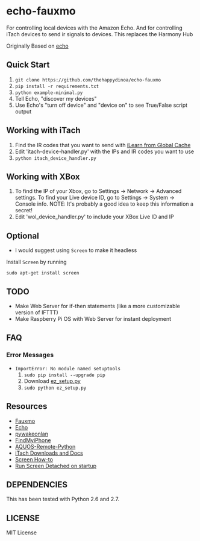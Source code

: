 # echo-fauxmo

For controlling local devices with the Amazon Echo. And for controlling iTach devices to send ir signals to devices. This replaces the Harmony Hub

Originally Based on [echo](https://github.com/toddmedema/echo)

## Quick Start

1. `git clone https://github.com/thehappydinoa/echo-fauxmo`
3. `pip install -r requirements.txt`
4. `python example-minimal.py`
5. Tell Echo, "discover my devices"
6. Use Echo's "turn off device" and "device on" to see True/False script output

## Working with iTach

1. Find the IR codes that you want to send with [iLearn from Global Cache](https://www.globalcache.com/files/software/iLearn.exe)
2. Edit 'itach-device-handler.py' with the IPs and IR codes you want to use
3. `python itach_device_handler.py`

## Working with XBox

1. To find the IP of your Xbox, go to Settings -> Network -> Advanced settings. To find your Live device ID, go to Settings -> System -> Console info. NOTE: It's probably a good idea to keep this information a secret!
2. Edit 'wol_device_handler.py' to include your XBox Live ID and IP

## Optional

* I would suggest using `Screen` to make it headless

Install `Screen` by running
```
sudo apt-get install screen
```

## TODO

* Make Web Server for if-then statements (like a more customizable version of IFTTT)
* Make Raspberry Pi OS with Web Server for instant deployment

## FAQ

### Error Messages
* `ImportError: No module named setuptools` 
    1. `sudo pip install --upgrade pip`
	2. Download [ez_setup.py](https://bitbucket.org/pypa/setuptools/downloads/ez_setup.py)
    3. `sudo python ez_setup.py`


## Resources

* [Fauxmo](https://github.com/makermusings/fauxmo)
* [Echo](https://github.com/toddmedema/echo)
* [pywakeonlan](https://github.com/remcohaszing/pywakeonlan)
* [FindMyiPhone](https://github.com/manwhoami/FindMyiPhone)
* [AQUOS-Remote-Python](https://github.com/thehappydinoa/AQUOS-Remote-Python)
* [iTach Downloads and Docs](https://www.globalcache.com/downloads/)
* [Screen How-to](https://www.rackaid.com/blog/linux-screen-tutorial-and-how-to/)
* [Run Screen Detached on startup](https://coderwall.com/p/quflrg/run-a-script-on-startup-in-a-detached-screen-on-a-raspberry-pi)

## DEPENDENCIES

This has been tested with Python 2.6 and 2.7.

## LICENSE

MIT License
